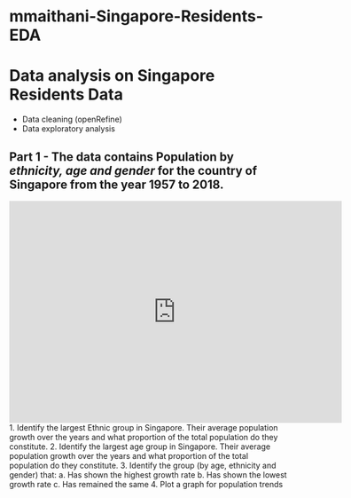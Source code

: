 # mmaithani-Singapore-Residents-EDA
# Data analysis on Singapore Residents Data

*   Data cleaning (openRefine)
*   Data exploratory analysis

## **Part 1** - The data contains Population by *ethnicity, age and gender* for the country of Singapore from the year 1957 to 2018. 
<iframe width="600" height="400" src="https://data.gov.sg/dataset/age-specific-death-rates-annual/resource/0024df14-70c1-47f3-90e1-51e1a2628bf0/view/8515347b-4e97-4645-b7ea-43178c100310" frameBorder="0"> </iframe>
1. Identify the largest Ethnic group in Singapore. Their average population growth over the
years and what proportion of the total population do they constitute.
2. Identify the largest age group in Singapore. Their average population growth over the
years and what proportion of the total population do they constitute.
3. Identify the group (by age, ethnicity and gender) that:
a. Has shown the highest growth rate
b. Has shown the lowest growth rate
c. Has remained the same
4. Plot a graph for population trends
